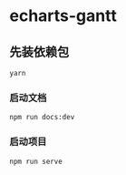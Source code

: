 # echarts-gantt

## 先装依赖包

```
yarn
```

### 启动文档

```
npm run docs:dev
```

### 启动项目

```
npm run serve
```

